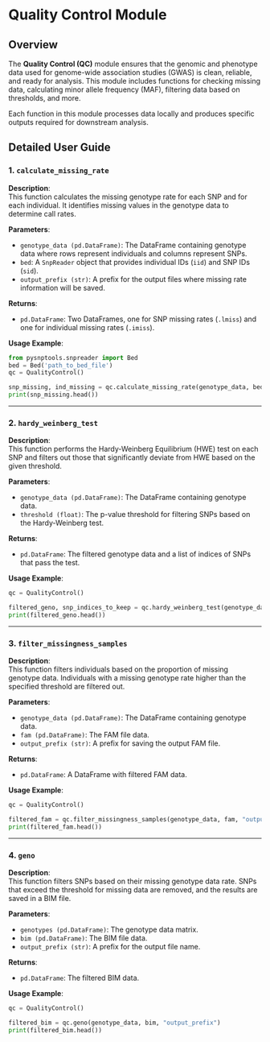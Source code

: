 
# Quality Control Module

## Overview

The **Quality Control (QC)** module ensures that the genomic and phenotype data used for genome-wide association studies (GWAS) is clean, reliable, and ready for analysis. This module includes functions for checking missing data, calculating minor allele frequency (MAF), filtering data based on thresholds, and more.

Each function in this module processes data locally and produces specific outputs required for downstream analysis.



## Detailed User Guide

### 1. `calculate_missing_rate`

**Description**:  
This function calculates the missing genotype rate for each SNP and for each individual. It identifies missing values in the genotype data to determine call rates.

**Parameters**:

- `genotype_data (pd.DataFrame)`: The DataFrame containing genotype data where rows represent individuals and columns represent SNPs.
- `bed`: A `SnpReader` object that provides individual IDs (`iid`) and SNP IDs (`sid`).
- `output_prefix (str)`: A prefix for the output files where missing rate information will be saved.

**Returns**:

- `pd.DataFrame`: Two DataFrames, one for SNP missing rates (`.lmiss`) and one for individual missing rates (`.imiss`).

**Usage Example**:

```python
from pysnptools.snpreader import Bed
bed = Bed('path_to_bed_file')
qc = QualityControl()

snp_missing, ind_missing = qc.calculate_missing_rate(genotype_data, bed, "output_prefix")
print(snp_missing.head())
```

---

### 2. `hardy_weinberg_test`

**Description**:  
This function performs the Hardy-Weinberg Equilibrium (HWE) test on each SNP and filters out those that significantly deviate from HWE based on the given threshold.

**Parameters**:

- `genotype_data (pd.DataFrame)`: The DataFrame containing genotype data.
- `threshold (float)`: The p-value threshold for filtering SNPs based on the Hardy-Weinberg test.

**Returns**:

- `pd.DataFrame`: The filtered genotype data and a list of indices of SNPs that pass the test.

**Usage Example**:

```python
qc = QualityControl()

filtered_geno, snp_indices_to_keep = qc.hardy_weinberg_test(genotype_data, 1e-6)
print(filtered_geno.head())
```

---

### 3. `filter_missingness_samples`

**Description**:  
This function filters individuals based on the proportion of missing genotype data. Individuals with a missing genotype rate higher than the specified threshold are filtered out.

**Parameters**:

- `genotype_data (pd.DataFrame)`: The DataFrame containing genotype data.
- `fam (pd.DataFrame)`: The FAM file data.
- `output_prefix (str)`: A prefix for saving the output FAM file.

**Returns**:

- `pd.DataFrame`: A DataFrame with filtered FAM data.

**Usage Example**:

```python
qc = QualityControl()

filtered_fam = qc.filter_missingness_samples(genotype_data, fam, "output_prefix")
print(filtered_fam.head())
```

---

### 4. `geno`

**Description**:  
This function filters SNPs based on their missing genotype data rate. SNPs that exceed the threshold for missing data are removed, and the results are saved in a BIM file.

**Parameters**:

- `genotypes (pd.DataFrame)`: The genotype data matrix.
- `bim (pd.DataFrame)`: The BIM file data.
- `output_prefix (str)`: A prefix for the output file name.

**Returns**:

- `pd.DataFrame`: The filtered BIM data.

**Usage Example**:

```python
qc = QualityControl()

filtered_bim = qc.geno(genotype_data, bim, "output_prefix")
print(filtered_bim.head())
```

